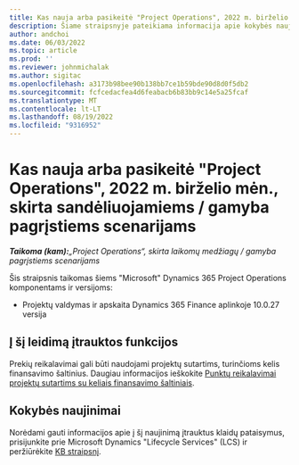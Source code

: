 ```yaml
---
title: Kas nauja arba pasikeitė "Project Operations", 2022 m. birželio mėn., skirta sandėliuojamiems / gamyba pagrįstiems scenarijams
description: Šiame straipsnyje pateikiama informacija apie kokybės naujinimus, kurie pasiekiami 2022 m. birželio mėnesio "Project Operations" leidime, skirtame atsargomis / gamyba pagrįstiems scenarijams.
author: andchoi
ms.date: 06/03/2022
ms.topic: article
ms.prod: ''
ms.reviewer: johnmichalak
ms.author: sigitac
ms.openlocfilehash: a3173b98bee90b138bb7ce1b59bde90d8d0f5db2
ms.sourcegitcommit: fcfcedacfea4d6feabacb6b83bb9c14e5a25fcaf
ms.translationtype: MT
ms.contentlocale: lt-LT
ms.lasthandoff: 08/19/2022
ms.locfileid: "9316952"
---
```

# <a name="whats-new-or-changed-in-project-operations-june-2022-for-stockedproduction-based-scenarios"></a>Kas nauja arba pasikeitė "Project Operations", 2022 m. birželio mėn., skirta sandėliuojamiems / gamyba pagrįstiems scenarijams

_**Taikoma (kam):**„Project Operations“, skirta laikomų medžiagų / gamyba pagrįstiems scenarijams_

Šis straipsnis taikomas šiems "Microsoft" Dynamics 365 Project Operations komponentams ir versijoms:

- Projektų valdymas ir apskaita Dynamics 365 Finance aplinkoje 10.0.27 versija

## <a name="features-included-in-this-release"></a>Į šį leidimą įtrauktos funkcijos

Prekių reikalavimai gali būti naudojami projektų sutartims, turinčioms kelis finansavimo šaltinius. Daugiau informacijos ieškokite [Punktų reikalavimai projektų sutartims su keliais finansavimo šaltiniais](../multiple-funding-sources-item-req.md).

## <a name="quality-updates"></a>Kokybės naujinimai

Norėdami gauti informacijos apie į šį naujinimą įtrauktus klaidų pataisymus, prisijunkite prie Microsoft Dynamics "Lifecycle Services" (LCS) ir peržiūrėkite [KB straipsnį](https://fix.lcs.dynamics.com/Issue/Details?bugId=673271).
